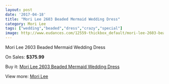 ```yaml
---
layout: post
date: '2017-04-18'
title: "Mori Lee 2603 Beaded Mermaid Wedding Dress"
category: Mori Lee
tags: ["wedding","beaded","dress","crazy","special"]
image: http://www.eudances.com/12559-thickbox_default/mori-lee-2603-beaded-mermaid-wedding-dress.jpg
---
```

Mori Lee 2603 Beaded Mermaid Wedding Dress

On Sales: **$375.99**
<a href="https://www.eudances.com/en/mori-lee/3874-mori-lee-2603-beaded-mermaid-wedding-dress.html"><amp-img layout="responsive" width="600" height="600" src="//www.eudances.com/12559-thickbox_default/mori-lee-2603-beaded-mermaid-wedding-dress.jpg" alt="Mori Lee 2603 Beaded Mermaid Wedding Dress 0" /></a>
<a href="https://www.eudances.com/en/mori-lee/3874-mori-lee-2603-beaded-mermaid-wedding-dress.html"><amp-img layout="responsive" width="600" height="600" src="//www.eudances.com/12565-thickbox_default/mori-lee-2603-beaded-mermaid-wedding-dress.jpg" alt="Mori Lee 2603 Beaded Mermaid Wedding Dress 1" /></a>
<a href="https://www.eudances.com/en/mori-lee/3874-mori-lee-2603-beaded-mermaid-wedding-dress.html"><amp-img layout="responsive" width="600" height="600" src="//www.eudances.com/12564-thickbox_default/mori-lee-2603-beaded-mermaid-wedding-dress.jpg" alt="Mori Lee 2603 Beaded Mermaid Wedding Dress 2" /></a>
<a href="https://www.eudances.com/en/mori-lee/3874-mori-lee-2603-beaded-mermaid-wedding-dress.html"><amp-img layout="responsive" width="600" height="600" src="//www.eudances.com/12563-thickbox_default/mori-lee-2603-beaded-mermaid-wedding-dress.jpg" alt="Mori Lee 2603 Beaded Mermaid Wedding Dress 3" /></a>
<a href="https://www.eudances.com/en/mori-lee/3874-mori-lee-2603-beaded-mermaid-wedding-dress.html"><amp-img layout="responsive" width="600" height="600" src="//www.eudances.com/12562-thickbox_default/mori-lee-2603-beaded-mermaid-wedding-dress.jpg" alt="Mori Lee 2603 Beaded Mermaid Wedding Dress 4" /></a>
<a href="https://www.eudances.com/en/mori-lee/3874-mori-lee-2603-beaded-mermaid-wedding-dress.html"><amp-img layout="responsive" width="600" height="600" src="//www.eudances.com/12561-thickbox_default/mori-lee-2603-beaded-mermaid-wedding-dress.jpg" alt="Mori Lee 2603 Beaded Mermaid Wedding Dress 5" /></a>
<a href="https://www.eudances.com/en/mori-lee/3874-mori-lee-2603-beaded-mermaid-wedding-dress.html"><amp-img layout="responsive" width="600" height="600" src="//www.eudances.com/12560-thickbox_default/mori-lee-2603-beaded-mermaid-wedding-dress.jpg" alt="Mori Lee 2603 Beaded Mermaid Wedding Dress 6" /></a>

Buy it: [Mori Lee 2603 Beaded Mermaid Wedding Dress](https://www.eudances.com/en/mori-lee/3874-mori-lee-2603-beaded-mermaid-wedding-dress.html "Mori Lee 2603 Beaded Mermaid Wedding Dress")

View more: [Mori Lee](https://www.eudances.com/en/9-mori-lee "Mori Lee")